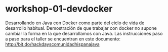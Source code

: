 # workshop-01-devdocker
Desarrollando en Java con Docker como parte del ciclo de vida de desarrollo habitual. Demostración de que trabajar con
docker no supone cambiar la forma en la que desarrollamos con Java.
Las instrucciones paso a paso para el taller se encuentran en este documento: http://bit.do/hackdayscomunidadhispanajava
